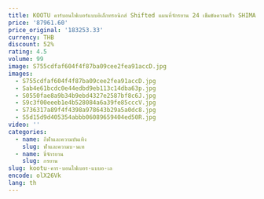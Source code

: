 ```yaml
---
title: KOOTU คาร์บอนไฟเบอร์แบบอิเล็กทรอนิกส์ Shifted แผนที่จักรยาน 24 เข็มขัดความเร็ว SHIMAN0 105 7170 Di2 ชุดแผนที่จักรยานแข่งจักรยาน
price: '87961.60'
price_original: '183253.33'
currency: THB
discount: 52%
rating: 4.5
volume: 99
image: S755cdfaf604f4f87ba09cee2fea91accD.jpg
images:
  - S755cdfaf604f4f87ba09cee2fea91accD.jpg
  - Sab4e61bcdc0e44edbd9eb113c14dba63p.jpg
  - S0550fae8a9b34b9ebd4327e2587bf8c6J.jpg
  - S9c3f00eeeb1e4b528084a6a39fe85cccV.jpg
  - S736317a89f4f4398a978643b29a5a0dc8.jpg
  - S5d15d9d405354abbb06089659404ed50R.jpg
video: ''
categories:
  - name: กีฬาและความบันเทิง
    slug: ฬาและความบ-นเท
  - name: ขี่จักรยาน
    slug: กรยาน
slug: kootu-คาร-บอนไฟเบอร-แบบอ-เล
encode: olX26Vk
lang: th
---
```

  